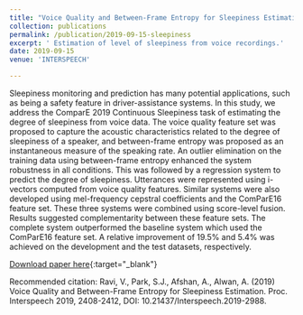 ```yaml
---
title: "Voice Quality and Between-Frame Entropy for Sleepiness Estimation"
collection: publications
permalink: /publication/2019-09-15-sleepiness
excerpt: ' Estimation of level of sleepiness from voice recordings.'
date: 2019-09-15
venue: 'INTERSPEECH'

---
```

Sleepiness monitoring and prediction has many potential applications, such as being a safety feature in driver-assistance systems. In this study, we address the ComparE 2019 Continuous Sleepiness task of estimating the degree of sleepiness from voice data. The voice quality feature set was proposed to capture the acoustic characteristics related to the degree of sleepiness of a speaker, and between-frame entropy was proposed as an instantaneous measure of the speaking rate. An outlier elimination on the training data using between-frame entropy enhanced the system robustness in all conditions. This was followed by a regression system to predict the degree of sleepiness. Utterances were represented using i-vectors computed from voice quality features. Similar systems were also developed using mel-frequency cepstral coefficients and the ComParE16 feature set. These three systems were combined using score-level fusion. Results suggested complementarity between these feature sets. The complete system outperformed the baseline system which used the ComParE16 feature set. A relative improvement of 19.5% and 5.4% was achieved on the development and the test datasets, respectively.

[Download paper here](https://www.isca-speech.org/archive/Interspeech_2019/pdfs/2988.pdf){:target="_blank"}

Recommended citation: Ravi, V., Park, S.J., Afshan, A., Alwan, A. (2019) Voice Quality and Between-Frame Entropy for Sleepiness Estimation. Proc. Interspeech 2019, 2408-2412, DOI: 10.21437/Interspeech.2019-2988.
